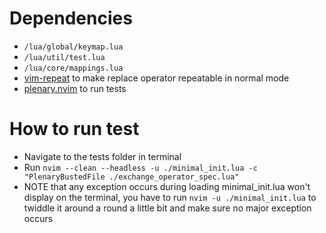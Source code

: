 # Dependencies
* `/lua/global/keymap.lua`
* `/lua/util/test.lua`
* `/lua/core/mappings.lua`
* [vim-repeat](https://github.com/tpope/vim-repeat) to make replace operator repeatable in normal mode
* [plenary.nvim](https://github.com/nvim-lua/plenary.nvim) to run tests

# How to run test
* Navigate to the tests folder in terminal
* Run `nvim --clean --headless -u ./minimal_init.lua -c "PlenaryBustedFile ./exchange_operator_spec.lua"`
* NOTE that any exception occurs during loading minimal_init.lua won't display on the terminal, you have to run `nvim -u ./minimal_init.lua` to twiddle it around a round a little bit and make sure no major exception occurs
